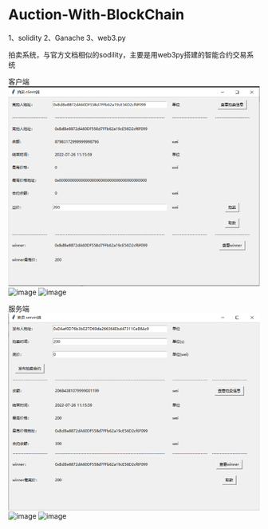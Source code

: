 # Auction-With-BlockChain
1、solidity
2、Ganache
3、web3.py

拍卖系统，与官方文档相似的sodility，主要是用web3py搭建的智能合约交易系统

客户端
![image](https://github.com/DengJianJing/Auction-With-BlockChain/blob/main/client.png)
![image](https://github.com/DengJianJing/Auction-With-BlockChain/blob/main/client1.jpg)
![image](https://github.com/DengJianJing/Auction-With-BlockChain/blob/main/client2.jpg)

服务端
![image](https://github.com/DengJianJing/Auction-With-BlockChain/blob/main/server.png)
![image](https://github.com/DengJianJing/Auction-With-BlockChain/blob/main/server1.jpg)
![image](https://github.com/DengJianJing/Auction-With-BlockChain/blob/main/server2.jpg)

